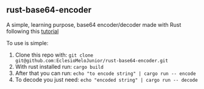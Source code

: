 ## rust-base64-encoder

A simple, learning purpose, base64 encoder/decoder made with Rust following this [tutorial](https://dev.to/tiemen/implementing-base64-from-scratch-in-rust-kb1)

To use is simple:

1. Clone this repo with: `git clone git@github.com:EclesioMeloJunior/rust-base64-encoder.git`
2. With rust installed run: `cargo build`
3. After that you can run: `echo "to encode string" | cargo run -- encode`
4. To decode you just need: `echo "encoded string" | cargo run -- decode`